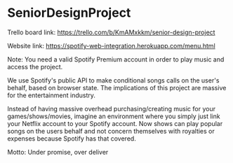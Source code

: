 # SeniorDesignProject

Trello board link: https://trello.com/b/KmAMxkkm/senior-design-project

Website link: https://spotify-web-integration.herokuapp.com/menu.html

Note: You need a valid Spotify Premium account in order to play music and access the project. 

We use Spotify's public API to make conditional songs calls on the user's behalf, based on browser state. 
The implications of this project are massive for the entertainment industry. 

Instead of having massive overhead purchasing/creating music for your games/shows/movies, imagine an environment where you simply just link your Netflix account to your Spotify account. Now shows can play popular songs on the users behalf and not concern themselves with royalties or expenses because Spotify has that covered. 

Motto: Under promise, over deliver

